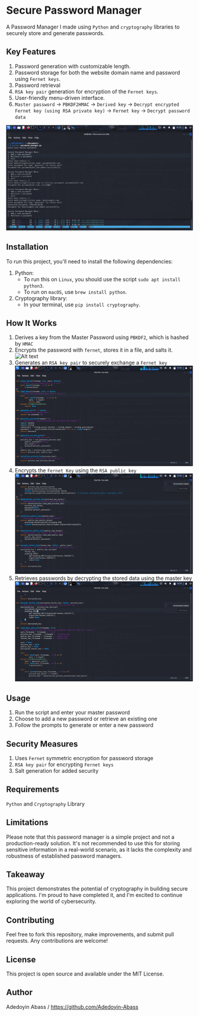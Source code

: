 # Secure Password Manager
A Password Manager I made using `Python` and `cryptography` libraries to securely store and generate passwords.

## Key Features
1. Password generation with customizable length.
2. Password storage for both the website domain name and password using `Fernet keys`.
3. Password retrieval
5. `RSA key pair` generation for encryption of the `Fernet keys`.
7. User-friendly menu-driven interface.
8. `Master password` -> `PBKDF2HMAC` -> `Derived key` -> `Decrypt encrypted Fernet key (using RSA private key)` -> `Fernet key` -> `Decrypt password data`

![Alt text](https://github.com/Adedoyin-Abass/Password_Manager/blob/main/screenshots/Final%20Result.png)

## Installation
To run this project, you'll need to install the following dependencies:
  1. Python:
     * To run this on `Linux`, you should use the script `sudo apt install python3`.
     * To run on `macOS`, use `brew install python`.
  3. Cryptography library:
     * In your terminal, use `pip install cryptography`.

## How It Works
1. Derives a key from the Master Password using `PBKDF2`, which is hashed by `HMAC`
2. Encrypts the password with `fernet`, stores it in a file, and salts it.
![Alt text](https://github.com/Adedoyin-AbassPassword_Manager/blob/main/screenshots/1.png)
3. Generates an `RSA key pair` to securely exchange a `Fernet key`
![Alt text](https://github.com/Adedoyin-Abass/Password_Manager/blob/main/screenshots/2.png)
4. Encrypts the `Fernet Key` using the `RSA public key`
![Alt text](https://github.com/Adedoyin-Abass/Password_Manager/blob/main/screenshots/3.png)
5. Retrieves passwords by decrypting the stored data using the master key
![Alt text](https://github.com/Adedoyin-Abass/Password_Manager/blob/main/screenshots/4.png)

## Usage
1. Run the script and enter your master password
2. Choose to add a new password or retrieve an existing one
3. Follow the prompts to generate or enter a new password

## Security Measures
1. Uses `Fernet` symmetric encryption for password storage
2. `RSA key pair` for encrypting `Fernet keys`
4. Salt generation for added security

## Requirements
`Python` and `Cryptography` Library

## Limitations 
Please note that this password manager is a simple project and not a production-ready solution. It's not recommended to use this for storing sensitive information in a real-world scenario, as it lacks the complexity and robustness of established password managers.

## Takeaway
This project demonstrates the potential of cryptography in building secure applications. I'm proud to have completed it, and I'm excited to continue exploring the world of cybersecurity.

## Contributing
Feel free to fork this repository, make improvements, and submit pull requests. Any contributions are welcome!

## License
This project is open source and available under the MIT License.

## Author
Adedoyin Abass / https://github.com/Adedoyin-Abass

